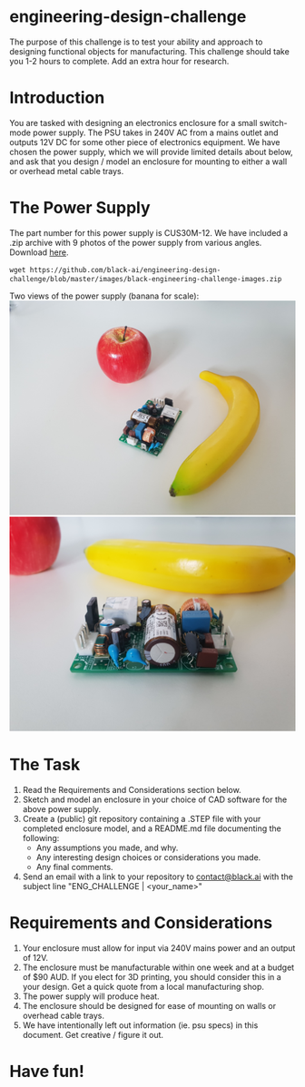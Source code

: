 # engineering-design-challenge

The purpose of this challenge is to test your ability and approach to designing functional objects for manufacturing. This challenge should take you 1-2 hours to complete. Add an extra hour for research. 

# Introduction

You are tasked with designing an electronics enclosure for a small switch-mode power supply. The PSU takes in 240V AC from a mains outlet and outputs 12V DC for some other piece of electronics equipment. We have chosen the power supply, which we will provide limited details about below, and ask that you design / model an enclosure for mounting to either a wall or overhead metal cable trays. 

# The Power Supply
The part number for this power supply is CUS30M-12. We have included a .zip archive with 9 photos of the power supply from various angles. Download [here](https://github.com/black-ai/engineering-design-challenge/blob/master/images/black-engineering-challenge-images.zip). 

    wget https://github.com/black-ai/engineering-design-challenge/blob/master/images/black-engineering-challenge-images.zip

Two views of the power supply (banana for scale):
![sm psu view 1](https://github.com/black-ai/engineering-design-challenge/blob/master/images/image_1.jpg "Switch Mode PSU View 1")
![sm psu view 2](https://github.com/black-ai/engineering-design-challenge/blob/master/images/image_2.jpg "Switch Mode PSU View 2")


# The Task

1.  Read the Requirements and Considerations section below. 
2.  Sketch and model an enclosure in your choice of CAD software for the above power supply.  
3.  Create a (public) git repository containing a .STEP file with your completed enclosure model, and a README.md file documenting the following: 
    - Any assumptions you made, and why. 
    - Any interesting design choices or considerations you made. 
    - Any final comments. 
4.  Send an email with a link to your repository to contact@black.ai with the subject line "ENG_CHALLENGE | <your_name>"

# Requirements and Considerations

1.  Your enclosure must allow for input via 240V mains power and an output of 12V.
2.  The enclosure must be manufacturable within one week and at a budget of $90 AUD. If you elect for 3D printing, you should consider this in a your design. Get a quick quote from a local manufacturing shop. 
3.  The power supply will produce heat. 
4.  The enclosure should be designed for ease of mounting on walls or overhead cable trays. 
5.  We have intentionally left out information (ie. psu specs) in this document. Get creative / figure it out.

# Have fun! 
